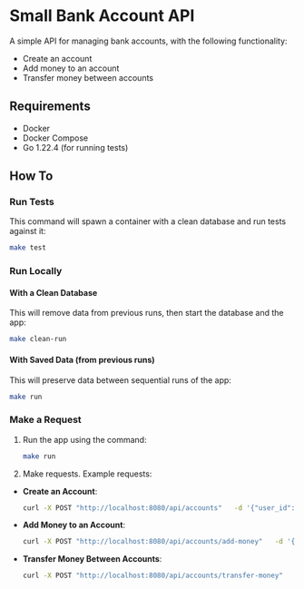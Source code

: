 # Small Bank Account API

A simple API for managing bank accounts, with the following functionality:
- Create an account
- Add money to an account
- Transfer money between accounts

## Requirements
- Docker
- Docker Compose
- Go 1.22.4 (for running tests)

## How To

### Run Tests
This command will spawn a container with a clean database and run tests against it:
```bash
make test
```

### Run Locally

#### With a Clean Database
This will remove data from previous runs, then start the database and the app:
```bash
make clean-run
```

#### With Saved Data (from previous runs)
This will preserve data between sequential runs of the app:
```bash
make run
```

### Make a Request

1. Run the app using the command:
   ```bash
   make run
   ```
2. Make requests. Example requests:

- **Create an Account**:
  ```bash
  curl -X POST "http://localhost:8080/api/accounts"   -d '{"user_id": "123e4567-e89b-12d3-a456-426614174000", "currency": "USD"}'
  ```

- **Add Money to an Account**:
  ```bash
  curl -X POST "http://localhost:8080/api/accounts/add-money"   -d '{"user_id": "123e4567-e89b-12d3-a456-426614174000", "account_id": "d1f75516-0526-4c07-bd5b-eebb0feec2a0", "currency": "USD", "amount": 1}'
  ```

- **Transfer Money Between Accounts**:
  ```bash
  curl -X POST "http://localhost:8080/api/accounts/transfer-money"   -d '{"user_id": "123e4567-e89b-12d3-a456-426614174000", "source_account_id": "d1f75516-0526-4c07-bd5b-eebb0feec2a0", "target_account_id": "d8b4dcff-8b69-4ce7-8db4-e3d9ae412dc1", "currency": "USD", "amount": 1}'
  ```
